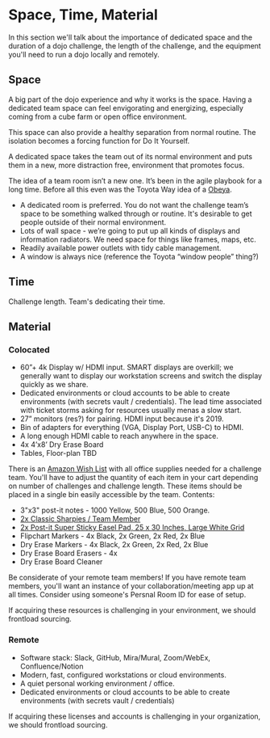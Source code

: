 # Space, Time, Material

In this section we'll talk about the importance of dedicated space and the duration of a dojo challenge, the length of the challenge, and the equipment you'll need to run a dojo locally and remotely.

## Space

A big part of the dojo experience and why it works is the space. Having a dedicated team space can feel envigorating and energizing, especially coming from a cube farm or open office environment. 

This space can also provide a healthy separation from normal routine. The isolation becomes a forcing function for Do It Yourself.

A dedicated space takes the team out of its normal environment and puts them in a new, more distraction free, environment that promotes focus.

The idea of a team room isn’t a new one. It’s been in the agile playbook for a long time. Before all this even was the Toyota Way idea of a [Obeya](https://en.m.wikipedia.org/wiki/Obeya).

- A dedicated room is preferred. You do not want the challenge team’s space to be something walked through or routine. It's desirable to get people outside of their normal environment.
- Lots of wall space - we’re going to put up all kinds of displays and information radiators. We need space for things like frames, maps, etc.
- Readily available power outlets with tidy cable management.
- A window is always nice (reference the Toyota “window people” thing?)

## Time

Challenge length. Team's dedicating their time.

## Material

### Colocated

- 60”+ 4k Display w/ HDMI input. SMART displays are overkill; we generally want to display our workstation screens and switch the display quickly as we share.
- Dedicated environments or cloud accounts to be able to create environments (with secrets vault / credentials). The lead time associated with ticket storms asking for resources usually menas a slow start.
- 27” monitors (res?) for pairing. HDMI input because it's 2019.
- Bin of adapters for everything (VGA, Display Port, USB-C) to HDMI.
- A long enough HDMI cable to reach anywhere in the space.
- 4x 4’x8’ Dry Erase Board
- Tables, Floor-plan TBD

There is an [Amazon Wish List](https://www.amazon.com/gp/registry/wishlist/3GAGNGF3OD33I/ref=cm_wl_huc_title) with all office supplies needed for a challenge team. You'll have to adjust the quantity of each item in your cart depending on number of challenges and challenge length. These items should be placed in a single bin easily accessible by the team. Contents:

- 3"x3" post-it notes - 1000 Yellow, 500 Blue, 500 Orange.
- [2x Classic Sharpies / Team Member](https://www.amazon.com/dp/B00006IFHD/?coliid=I3VQY8NXTB1853&colid=3GAGNGF3OD33I&psc=0&ref_=lv_ov_lig_dp_it)
- [2x Post-it Super Sticky Easel Pad, 25 x 30 Inches, Large White Grid](https://www.amazon.com/Post-Sticky-560SS-Premium-Sticking/dp/B003H0D8YU/ref=asc_df_B003H0D8YU/?tag=hyprod-20&linkCode=df0&hvadid=167140695348&hvpos=1o1&hvnetw=g&hvrand=7434364199083874146&hvpone=&hvptwo=&hvqmt=&hvdev=c&hvdvcmdl=&hvlocint=&hvlocphy=9010935&hvtargid=pla-310992995250&psc=1)
- Flipchart Markers - 4x Black, 2x Green, 2x Red, 2x Blue
- Dry Erase Markers - 4x Black, 2x Green, 2x Red, 2x Blue
- Dry Erase Board Erasers - 4x
- Dry Erase Board Cleaner

Be considerate of your remote team members! If you have remote team members, you'll want an instance of your collaboration/meeting app up at all times. Consider using someone's Persnal Room ID for ease of setup.

If acquiring these resources is challenging in your environment, we should frontload sourcing.

### Remote

- Software stack: Slack, GitHub, Mira/Mural, Zoom/WebEx, Confluence/Notion
- Modern, fast, configured workstations or cloud environments.
- A quiet personal working environment / office.
- Dedicated environments or cloud accounts to be able to create environments (with secrets vault / credentials)

If acquiring these licenses and accounts is challenging in your organization, we should frontload sourcing.
